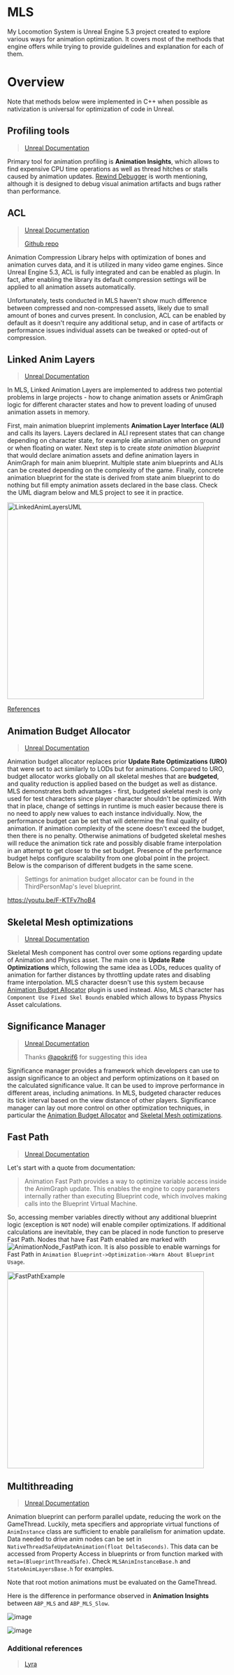 # MLS
My Locomotion System is Unreal Engine 5.3 project created to explore various ways for animation optimization. It covers most of the methods that engine offers while trying to provide guidelines and explanation for each of them.

# Overview
Note that methods below were implemented in C++ when possible as nativization is universal for optimization of code in Unreal.

## Profiling tools
> [Unreal Documentation](https://docs.unrealengine.com/5.3/en-US/animation-insights-in-unreal-engine/)

Primary tool for animation profiling is **Animation Insights**, which allows to find expensive CPU time operations as well as thread hitches or stalls caused by animation updates.
[Rewind Debugger](https://docs.unrealengine.com/5.3/en-US/animation-rewind-debugger-in-unreal-engine/) is worth mentioning, although it is designed to debug visual animation artifacts and bugs rather than performance.

##  ACL
> [Unreal Documentation](https://docs.unrealengine.com/5.3/en-US/animation-compression-library-in-unreal-engine/)
>
> [Github repo](https://github.com/nfrechette/acl)

Animation Compression Library helps with optimization of bones and animation curves data, and it is utilized in many video game engines. Since Unreal Engine 5.3, ACL is fully integrated and can be enabled as plugin. In fact, after enabling the library its default compression settings will be applied to all animation assets automatically. 

Unfortunately, tests conducted in MLS haven't show much difference between compressed and non-compressed assets, likely due to small amount of bones and curves present. 
In conclusion, ACL can be enabled by default as it doesn't require any additional setup, and in case of artifacts or performance issues individual assets can be tweaked or opted-out of compression.

## Linked Anim Layers
> [Unreal Documentation](https://docs.unrealengine.com/5.3/en-US/using-animation-blueprint-linking-in-unreal-engine/)

In MLS, Linked Animation Layers are implemented to address two potential problems in large projects - how to change animation assets or AnimGraph logic for different character states and how to prevent loading of unused animation assets in memory. 

First, main animation blueprint implements **Animation Layer Interface (ALI)** and calls its layers. Layers declared in ALI represent states that can change depending on character state, for example idle animation when on ground or when floating on water. Next step is to create *state animation blueprint* that would declare animation assets and define animation layers in AnimGraph for main anim blueprint. Multiple state anim blueprints and ALIs can be created depending on the complexity of the game. Finally, concrete animation blueprint for the state is derived from state anim blueprint to do nothing but fill empty animation assets declared in the base class. Check the UML diagram below and MLS project to see it in practice.

<img width="450" alt="LinkedAnimLayersUML" src="https://github.com/Razdvizh/MLS/assets/114196034/865eb1e0-ff90-42f1-a8e9-622c4051e59c">

[References](#AdditionalReferences)

<a id="AnimationBudgetAllocator"></a>
## Animation Budget Allocator
> [Unreal Documentation](https://docs.unrealengine.com/5.3/en-US/animation-budget-allocator-in-unreal-engine/)

Animation budget allocator replaces prior **Update Rate Optimizations (URO)** that were set to act similarly to LODs but for animations. Compared to URO, budget allocator works globally on all skeletal meshes that are **budgeted**, and quality reduction is applied based on the budget as well as distance. MLS demonstrates both advantages - first, budgeted skeletal mesh is only used for test characters since player character shouldn't be optimized. With that in place, change of settings in runtime is much easier because there is no need to apply new values to each instance individually. Now, the performance budget can be set that will determine the final quality of animation. If animation complexity of the scene doesn't exceed the budget, then there is no penalty. Otherwise animations of budgeted skeletal meshes will reduce the animation tick rate and possibly disable frame interpolation in an attempt to get closer to the set budget. Presence of the performance budget helps configure scalability from one global point in the project. Below is the comparison of different budgets in the same scene.
> Settings for animation budget allocator can be found in the ThirdPersonMap's level blueprint.

https://youtu.be/F-KTFv7hoB4

<a id="SkeletalMeshOptimizations"></a>
## Skeletal Mesh optimizations
> [Unreal Documentation](https://docs.unrealengine.com/5.3/en-US/animation-optimization-in-unreal-engine/)

Skeletal Mesh component has control over some options regarding update of Animation and Physics asset. The main one is **Update Rate Optimizations** which, following the same idea as LODs, reduces quality of animation for farther distances by throttling update rates and disabling frame interpolation. MLS character doesn't use this system because [Animation Budget Allocator](#AnimationBudgetAllocator) plugin is used instead. Also, MLS character has `Component Use Fixed Skel Bounds` enabled which allows to bypass Physics Asset calculations.

## Significance Manager
> [Unreal Documentation](https://dev.epicgames.com/documentation/en-us/unreal-engine/significance-manager-in-unreal-engine?application_version=5.3)
> 
> Thanks [@apokrif6](https://github.com/apokrif6) for suggesting this idea

Significance manager provides a framework which developers can use to assign significance to an object and perform optimizations on it based on the calculated significance value. It can be used to improve performance in different areas, including animations. In MLS, budgeted character reduces its tick interval based on the view distance of other players. Significance manager can lay out more control on other optimization techniques, in particular the [Animation Budget Allocator](#AnimationBudgetAllocator) and [Skeletal Mesh optimizations](#SkeletalMeshOptimizations).

## Fast Path
> [Unreal Documentation](https://docs.unrealengine.com/5.3/en-US/animation-optimization-in-unreal-engine/)

Let's start with a quote from documentation: 
> Animation Fast Path provides a way to optimize variable access inside the AnimGraph update. This enables the engine to copy parameters internally rather than executing Blueprint code, which involves making calls into the Blueprint Virtual Machine.

So, accessing member variables directly without any additional blueprint logic (exception is `NOT` node) will enable compiler optimizations. If additional calculations are inevitable, they can be placed in node function to preserve Fast Path. Nodes that have Fast Path enabled are marked with ![AnimationNode_FastPath](https://github.com/Razdvizh/MLS/assets/114196034/07081192-1e63-49ad-8f9e-e1b9ae6bf917) icon. It is also possible to enable warnings for Fast Path in `Animation Blueprint->Optimization->Warn About Blueprint Usage`. 

<img width="450" alt="FastPathExample" src="https://github.com/Razdvizh/MLS/assets/114196034/bb30b776-12f3-47e4-a117-402b65b9f373">

## Multithreading
> [Unreal Documentation](https://docs.unrealengine.com/5.3/en-US/animation-optimization-in-unreal-engine/)

Animation blueprint can perform parallel update, reducing the work on the GameThread. Luckily, meta specifiers and appropriate virtual functions of `AnimInstance` class are sufficient to enable parallelism for animation update. Data needed to drive anim nodes can be set in `NativeThreadSafeUpdateAnimation(float DeltaSeconds)`. This data can be accessed from Property Access in blueprints or from function marked with `meta=(BlueprintThreadSafe)`. Check `MLSAnimInstanceBase.h` and `StateAnimLayersBase.h` for examples.

Note that root motion animations must be evaluated on the GameThread.

Here is the difference in performance observed in **Animation Insights** between `ABP_MLS` and `ABP_MLS_Slow`.

![image](https://github.com/Razdvizh/MLS/assets/114196034/9d462e51-8bb6-4372-a8eb-31420aca7ea5)

![image](https://github.com/Razdvizh/MLS/assets/114196034/2504cd19-8d61-4892-9eec-af0075101f62)

<a id="AdditionalReferences"></a>
### Additional references
> [Lyra](https://docs.unrealengine.com/5.3/en-US/animation-in-lyra-sample-game-in-unreal-engine/)
